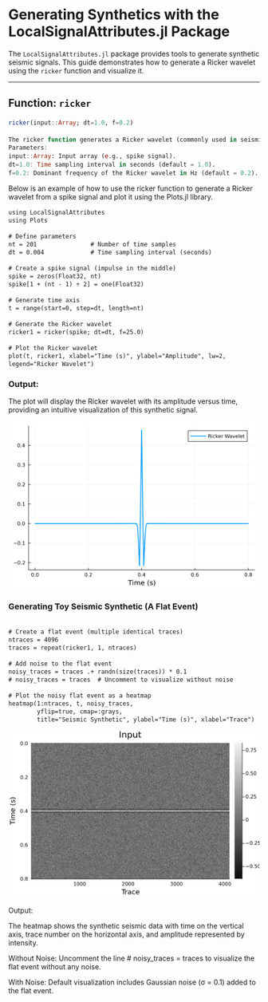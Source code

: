 # Generating Synthetics with the LocalSignalAttributes.jl Package

The `LocalSignalAttributes.jl` package provides tools to generate synthetic seismic signals. This guide demonstrates how to generate a Ricker wavelet using the `ricker` function and visualize it.

---

## Function: `ricker`

```julia
ricker(input::Array; dt=1.0, f=0.2)

The ricker function generates a Ricker wavelet (commonly used in seismic studies) from an input array.
Parameters:
input::Array: Input array (e.g., spike signal).
dt=1.0: Time sampling interval in seconds (default = 1.0).
f=0.2: Dominant frequency of the Ricker wavelet in Hz (default = 0.2).
```

Below is an example of how to use the ricker function to generate a Ricker wavelet from a spike signal and plot it using the Plots.jl library.

```julia-repl
using LocalSignalAttributes
using Plots

# Define parameters
nt = 201               # Number of time samples
dt = 0.004             # Time sampling interval (seconds)

# Create a spike signal (impulse in the middle)
spike = zeros(Float32, nt)
spike[1 + (nt - 1) ÷ 2] = one(Float32)

# Generate time axis
t = range(start=0, step=dt, length=nt)

# Generate the Ricker wavelet
ricker1 = ricker(spike; dt=dt, f=25.0)

# Plot the Ricker wavelet
plot(t, ricker1, xlabel="Time (s)", ylabel="Amplitude", lw=2, legend="Ricker Wavelet")

```
### Output:

The plot will display the Ricker wavelet with its amplitude versus time, providing an intuitive visualization of this synthetic signal.

![Ricker Wavelet](../assets/ricker_wavelet.png)

### Generating Toy Seismic Synthetic (A Flat Event)

```julia-repl

# Create a flat event (multiple identical traces)
ntraces = 4096
traces = repeat(ricker1, 1, ntraces)

# Add noise to the flat event
noisy_traces = traces .+ randn(size(traces)) * 0.1
# noisy_traces = traces  # Uncomment to visualize without noise

# Plot the noisy flat event as a heatmap
heatmap(1:ntraces, t, noisy_traces, 
        yflip=true, cmap=:grays, 
        title="Seismic Synthetic", ylabel="Time (s)", xlabel="Trace")
```
![Seismic Synthetic with one flat event](../assets/synthetic.png)

Output:

The heatmap shows the synthetic seismic data with time on the vertical axis, trace number on the horizontal axis, and amplitude represented by intensity.

Without Noise: Uncomment the line # noisy_traces = traces to visualize the flat event without any noise.

With Noise: Default visualization includes Gaussian noise (σ = 0.1) added to the flat event.